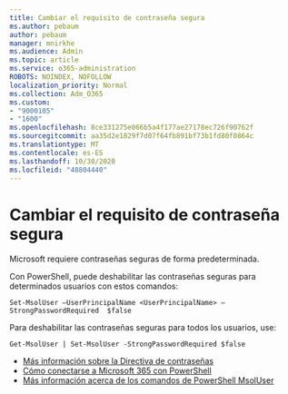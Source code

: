 ```yaml
---
title: Cambiar el requisito de contraseña segura
ms.author: pebaum
author: pebaum
manager: mnirkhe
ms.audience: Admin
ms.topic: article
ms.service: o365-administration
ROBOTS: NOINDEX, NOFOLLOW
localization_priority: Normal
ms.collection: Adm_O365
ms.custom:
- "9000105"
- "1600"
ms.openlocfilehash: 8ce331275e066b5a4f177ae27178ec726f90762f
ms.sourcegitcommit: aa35d2e1829f7d07f64fb891bf73b1fd80f0864c
ms.translationtype: MT
ms.contentlocale: es-ES
ms.lasthandoff: 10/30/2020
ms.locfileid: "48804440"
---
```

# <a name="change-strong-password-requirement"></a>Cambiar el requisito de contraseña segura

Microsoft requiere contraseñas seguras de forma predeterminada.

Con PowerShell, puede deshabilitar las contraseñas seguras para determinados usuarios con estos comandos:

`Set-MsolUser –UserPrincipalName <UserPrincipalName> –StrongPasswordRequired  $false`

Para deshabilitar las contraseñas seguras para todos los usuarios, use:

`Get-MsolUser | Set-MsolUser -StrongPasswordRequired $false`

- [Más información sobre la Directiva de contraseñas](https://docs.microsoft.com/azure/active-directory/authentication/concept-sspr-policy#password-policies-that-only-apply-to-cloud-user-accounts)
- [Cómo conectarse a Microsoft 365 con PowerShell](https://docs.microsoft.com/office365/enterprise/powershell/connect-to-office-365-powershell#connect-with-the-microsoft-azure-active-directory-module-for-windows-powershell)
- [Más información acerca de los comandos de PowerShell MsolUser](https://docs.microsoft.com/powershell/module/msonline/set-msoluser?view=azureadps-1.0)
